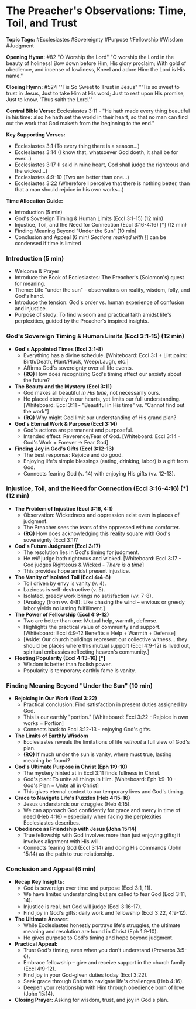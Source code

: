 # The Preacher's Observations: Time, Toil, and Trust

**Topic Tags:** #Ecclesiastes #Sovereignty #Purpose #Fellowship #Wisdom #Judgment

**Opening Hymn:** #82 "O Worship the Lord"
"O worship the Lord in the beauty of holiness! Bow down before Him, His glory proclaim; With gold of obedience, and incense of lowliness, Kneel and adore Him: the Lord is His name."

**Closing Hymn:** #524 "'Tis So Sweet to Trust in Jesus"
"'Tis so sweet to trust in Jesus, Just to take Him at His word; Just to rest upon His promise, Just to know, 'Thus saith the Lord.'"

**Central Bible Verse:** Ecclesiastes 3:11 - "He hath made every thing beautiful in his time: also he hath set the world in their heart, so that no man can find out the work that God maketh from the beginning to the end."

**Key Supporting Verses:**
*   Ecclesiastes 3:1 (To every thing there is a season...)
*   Ecclesiastes 3:14 (I know that, whatsoever God doeth, it shall be for ever...)
*   Ecclesiastes 3:17 (I said in mine heart, God shall judge the righteous and the wicked...)
*   Ecclesiastes 4:9-10 (Two are better than one...)
*   Ecclesiastes 3:22 (Wherefore I perceive that there is nothing better, than that a man should rejoice in his own works...)

**Time Allocation Guide:**
- Introduction (5 min)
- God's Sovereign Timing & Human Limits (Eccl 3:1-15) (12 min)
- Injustice, Toil, and the Need for Connection (Eccl 3:16-4:16) [*] (12 min)
- Finding Meaning Beyond "Under the Sun" (10 min)
- Conclusion and Appeal (6 min)
*Sections marked with [*] can be condensed if time is limited

### Introduction (5 min)
- Welcome & Prayer
- Introduce the Book of Ecclesiastes: The Preacher's (Solomon's) quest for meaning.
- Theme: Life "under the sun" - observations on reality, wisdom, folly, and God's hand.
- Introduce the tension: God's order vs. human experience of confusion and injustice.
- Purpose of study: To find wisdom and practical faith amidst life's perplexities, guided by the Preacher's inspired insights.

### God's Sovereign Timing & Human Limits (Eccl 3:1-15) (12 min)
- **God's Appointed Times (Eccl 3:1-8)**
    - Everything has a divine schedule. [Whiteboard: Eccl 3:1 + List pairs: Birth/Death, Plant/Pluck, Weep/Laugh, etc.]
    - Affirms God's sovereignty over all life events.
    - **(RQ)** How does recognizing God's timing affect our anxiety about the future?
- **The Beauty and the Mystery (Eccl 3:11)**
    - God makes all beautiful *in His time*, not necessarily ours.
    - He placed eternity in our hearts, yet limits our full understanding. [Whiteboard: Eccl 3:11 - "Beautiful in His time" vs. "Cannot find out the work"]
    - **(RQ)** Why might God limit our understanding of His grand plan?
- **God's Eternal Work & Purpose (Eccl 3:14)**
    - God's actions are permanent and purposeful.
    - Intended effect: Reverence/Fear of God. [Whiteboard: Eccl 3:14 - God's Work = Forever -> Fear God]
- **Finding Joy in God's Gifts (Eccl 3:12-13)**
    - The best response: Rejoice and do good.
    - Enjoying life's simple blessings (eating, drinking, labor) is a gift from God.
    - Connects fearing God (v. 14) with enjoying His gifts (vv. 12-13).

### Injustice, Toil, and the Need for Connection (Eccl 3:16-4:16) [*] (12 min)
- **The Problem of Injustice (Eccl 3:16, 4:1)**
    - Observation: Wickedness and oppression exist even in places of judgment.
    - The Preacher sees the tears of the oppressed with no comforter.
    - **(RQ)** How does acknowledging this reality square with God's sovereignty (Eccl 3:1)?
- **God's Future Judgment (Eccl 3:17)**
    - The resolution lies in God's timing for judgment.
    - He *will* judge both righteous and wicked. [Whiteboard: Eccl 3:17 - God judges Righteous & Wicked - *There is a time*]
    - This provides hope amidst present injustice.
- **The Vanity of Isolated Toil (Eccl 4:4-8)**
    - Toil driven by envy is vanity (v. 4).
    - Laziness is self-destructive (v. 5).
    - Isolated, greedy work brings no satisfaction (vv. 7-8).
    - [Analogy (from vv. 4-8): Like chasing the wind – envious or greedy labor yields no lasting fulfillment.]
- **The Power of Fellowship (Eccl 4:9-12)**
    - Two are better than one: Mutual help, warmth, defense.
    - Highlights the practical value of community and support. [Whiteboard: Eccl 4:9-12 Benefits = Help + Warmth + Defense]
    - [Aside: Our church buildings represent our collective witness... they should be places where this mutual support (Eccl 4:9-12) is lived out, spiritual embassies reflecting heaven's community.]
- **Fleeting Popularity (Eccl 4:13-16) [*]**
    - Wisdom is better than foolish power.
    - Popularity is temporary; earthly fame is vanity.

### Finding Meaning Beyond "Under the Sun" (10 min)
- **Rejoicing in Our Work (Eccl 3:22)**
    - Practical conclusion: Find satisfaction in present duties assigned by God.
    - This is our earthly "portion." [Whiteboard: Eccl 3:22 - Rejoice in own works = Portion]
    - Connects back to Eccl 3:12-13 - enjoying God's gifts.
- **The Limits of Earthly Wisdom**
    - Ecclesiastes reveals the limitations of life *without* a full view of God's plan.
    - **(RQ)** If much under the sun is vanity, where must true, lasting meaning be found?
- **God's Ultimate Purpose in Christ (Eph 1:9-10)**
    - The mystery hinted at in Eccl 3:11 finds fullness in Christ.
    - God's plan: To unite all things in Him. [Whiteboard: Eph 1:9-10 - God's Plan = Unite all in Christ]
    - This gives eternal context to our temporary lives and God's timing.
- **Grace to Navigate Life's Puzzles (Heb 4:15-16)**
    - Jesus understands our struggles (Heb 4:15).
    - We can approach God confidently for grace and mercy in time of need (Heb 4:16) – especially when facing the perplexities Ecclesiastes describes.
- **Obedience as Friendship with Jesus (John 15:14)**
    - True fellowship with God involves more than just enjoying gifts; it involves alignment with His will.
    - Connects fearing God (Eccl 3:14) and doing His commands (John 15:14) as the path to true relationship.

### Conclusion and Appeal (6 min)
- **Recap Key Insights:**
    - God is sovereign over time and purpose (Eccl 3:1, 11).
    - We have limited understanding but are called to fear God (Eccl 3:11, 14).
    - Injustice is real, but God will judge (Eccl 3:16-17).
    - Find joy in God's gifts: daily work and fellowship (Eccl 3:22, 4:9-12).
- **The Ultimate Answer:**
    - While Ecclesiastes honestly portrays life's struggles, the ultimate meaning and resolution are found in Christ (Eph 1:9-10).
    - He gives purpose to God's timing and hope beyond judgment.
- **Practical Appeal:**
    - Trust God's timing, even when you don't understand (Proverbs 3:5-6).
    - Embrace fellowship – give and receive support in the church family (Eccl 4:9-12).
    - Find joy in your God-given duties today (Eccl 3:22).
    - Seek grace through Christ to navigate life's challenges (Heb 4:16).
    - Deepen your relationship with Him through obedience born of love (John 15:14).
- **Closing Prayer:** Asking for wisdom, trust, and joy in God's plan.